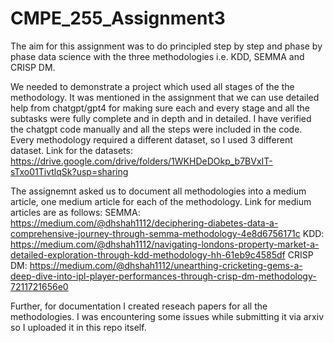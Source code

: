 # CMPE_255_Assignment3

The aim for this assignment was to do principled step by step and phase by phase data science with the three methodologies i.e. KDD, SEMMA and CRISP DM.

We needed to demonstrate a project which used all stages of the the methodology. It was mentioned in the assignment that we can use detailed help from chatgpt/gpt4 for making sure each and every stage and all the subtasks were fully complete and in depth and in detailed. I have verified the chatgpt code manually and all the steps were included in the code. Every methodology required a different dataset, so I used 3 different dataset.
Link for the datasets: https://drive.google.com/drive/folders/1WKHDeDOkp_b7BVxIT-sTxo01TivtlqSk?usp=sharing


The assignemnt asked us to document all methodologies into a medium article, one medium article for each of the methodology.
Link for medium articles are as follows:
SEMMA:    https://medium.com/@dhshah1112/deciphering-diabetes-data-a-comprehensive-journey-through-semma-methodology-4e8d6756171c
KDD:      https://medium.com/@dhshah1112/navigating-londons-property-market-a-detailed-exploration-through-kdd-methodology-hh-61eb9c4585df
CRISP DM: https://medium.com/@dhshah1112/unearthing-cricketing-gems-a-deep-dive-into-ipl-player-performances-through-crisp-dm-methodology-7211721656e0

Further, for documentation I created reseach papers for all the methodologies. I was encountering some issues while submitting it via arxiv so I uploaded it in this repo itself.


